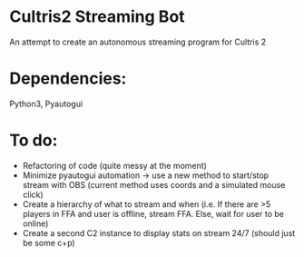 # Cultris2 Streaming Bot
An attempt to create an autonomous streaming program for Cultris 2


# Dependencies: 
Python3, Pyautogui


# To do:
* Refactoring of code (quite messy at the moment)
* Minimize pyautogui automation -> use a new method to start/stop stream with OBS (current method uses coords and a simulated mouse click)
* Create a hierarchy of what to stream and when (i.e. If there are >5 players in FFA and user is offline, stream FFA. Else, wait for user to be online)
* Create a second C2 instance to display stats on stream 24/7 (should just be some c+p)
